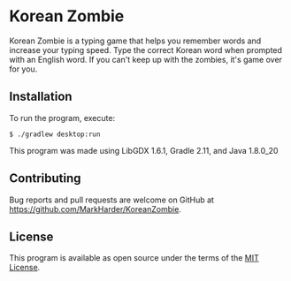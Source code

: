 # Korean Zombie

Korean Zombie is a typing game that helps you remember words and increase your typing speed. Type the correct Korean word when prompted with an English word. If you can't keep up with the zombies, it's game over for you.

## Installation

To run the program, execute:

    $ ./gradlew desktop:run

This program was made using LibGDX 1.6.1, Gradle 2.11, and Java 1.8.0_20

## Contributing

Bug reports and pull requests are welcome on GitHub at https://github.com/MarkHarder/KoreanZombie.

## License

This program is available as open source under the terms of the [MIT License](http://opensource.org/licenses/MIT).

